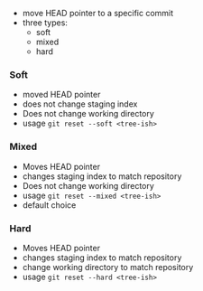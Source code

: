 - move HEAD pointer to a specific commit
- three types:
	- soft
	- mixed
	- hard

### Soft 
- moved HEAD pointer
- does not change staging index
- Does not change working directory
- usage `git reset --soft <tree-ish>`

### Mixed
- Moves HEAD pointer
- changes staging index to match repository
- Does not change working directory
- usage `git reset --mixed <tree-ish>`
- default choice

### Hard
- Moves HEAD pointer
- changes staging index to match repository
- change working directory to match repository
- usage `git reset --hard <tree-ish>`